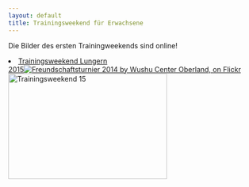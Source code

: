 ```yaml
---
layout: default
title: Trainingsweekend für Erwachsene
---
```


Die Bilder des ersten Trainingweekends sind online!<br>

<li><a target="_blank" href="https://www.flickr.com/photos/117851037@N03/sets/72157651702842408/" class="button-contact-place" title="Trainingsweekend 15">Trainingsweekend Lungern<br>2015<img <a href="https://www.flickr.com/photos/117851037@N03/15724505220" title="Freundschaftsturnier 2014 by Wushu Center Oberland, on Flickr"><img src="https://farm8.staticflickr.com/7527/15724505220_0f23301ba3_n.jpg" width="320" height="213" alt="Trainingsweekend 15"></a></li>